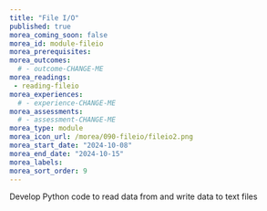 ```yaml
---
title: "File I/O"
published: true
morea_coming_soon: false
morea_id: module-fileio
morea_prerequisites:
morea_outcomes:
  # - outcome-CHANGE-ME
morea_readings:
 - reading-fileio
morea_experiences:
  # - experience-CHANGE-ME
morea_assessments:
  # - assessment-CHANGE-ME
morea_type: module
morea_icon_url: /morea/090-fileio/fileio2.png
morea_start_date: "2024-10-08"
morea_end_date: "2024-10-15"
morea_labels:
morea_sort_order: 9
---
```


Develop Python code to read data from and write data to text files